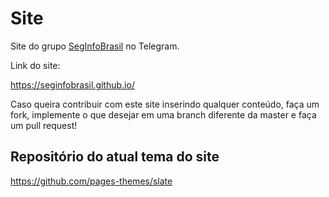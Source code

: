# Site

Site do grupo [SegInfoBrasil](https://t.me/SegInfoBRasil) no Telegram.

Link do site:

https://seginfobrasil.github.io/

Caso queira contribuir com este site inserindo qualquer conteúdo, faça um fork, implemente o que desejar em uma branch diferente da master e faça um pull request!

## Repositório do atual tema do site

https://github.com/pages-themes/slate
